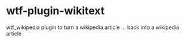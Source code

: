 # wtf-plugin-wikitext
wtf_wikipedia plugin to turn a wikipedia article ... back into a wikipedia article
